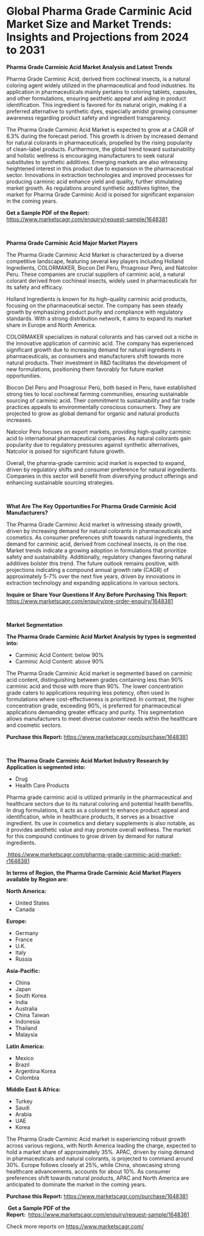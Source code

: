 <p><h1>Global Pharma Grade Carminic Acid Market Size and Market Trends: Insights and Projections from 2024 to 2031</h1></p><p><strong>Pharma Grade Carminic Acid Market Analysis and Latest Trends</strong></p>
<p><p>Pharma Grade Carminic Acid, derived from cochineal insects, is a natural coloring agent widely utilized in the pharmaceutical and food industries. Its application in pharmaceuticals mainly pertains to coloring tablets, capsules, and other formulations, ensuring aesthetic appeal and aiding in product identification. This ingredient is favored for its natural origin, making it a preferred alternative to synthetic dyes, especially amidst growing consumer awareness regarding product safety and ingredient transparency.</p><p>The Pharma Grade Carminic Acid Market is expected to grow at a CAGR of 6.3% during the forecast period. This growth is driven by increased demand for natural colorants in pharmaceuticals, propelled by the rising popularity of clean-label products. Furthermore, the global trend toward sustainability and holistic wellness is encouraging manufacturers to seek natural substitutes to synthetic additives. Emerging markets are also witnessing heightened interest in this product due to expansion in the pharmaceutical sector. Innovations in extraction technologies and improved processes for producing carminic acid enhance yield and quality, further stimulating market growth. As regulations around synthetic additives tighten, the market for Pharma Grade Carminic Acid is poised for significant expansion in the coming years.</p></p>
<p><strong>Get a Sample PDF of the Report:&nbsp;</strong> <a href="https://www.marketscagr.com/enquiry/request-sample/1648381?utm_campaign=1944&utm_medium=2&utm_source=Github&utm_content=ia&utm_term=29122024&utm_id=pharma-grade-carminic-acid">https://www.marketscagr.com/enquiry/request-sample/1648381</a></p>
<p>&nbsp;</p>
<p><strong>Pharma Grade Carminic Acid Major Market Players</strong></p>
<p><p>The Pharma Grade Carminic Acid Market is characterized by a diverse competitive landscape, featuring several key players including Holland Ingredients, COLORMAKER, Biocon Del Peru, Proagrosur Perú, and Natcolor Peru. These companies are crucial suppliers of carminic acid, a natural colorant derived from cochineal insects, widely used in pharmaceuticals for its safety and efficacy.</p><p>Holland Ingredients is known for its high-quality carminic acid products, focusing on the pharmaceutical sector. The company has seen steady growth by emphasizing product purity and compliance with regulatory standards. With a strong distribution network, it aims to expand its market share in Europe and North America.</p><p>COLORMAKER specializes in natural colorants and has carved out a niche in the innovative application of carminic acid. The company has experienced significant growth due to increasing demand for natural ingredients in pharmaceuticals, as consumers and manufacturers shift towards more natural products. Their investment in R&D facilitates the development of new formulations, positioning them favorably for future market opportunities.</p><p>Biocon Del Peru and Proagrosur Perú, both based in Peru, have established strong ties to local cochineal farming communities, ensuring sustainable sourcing of carminic acid. Their commitment to sustainability and fair trade practices appeals to environmentally conscious consumers. They are projected to grow as global demand for organic and natural products increases.</p><p>Natcolor Peru focuses on export markets, providing high-quality carminic acid to international pharmaceutical companies. As natural colorants gain popularity due to regulatory pressures against synthetic alternatives, Natcolor is poised for significant future growth.</p><p>Overall, the pharma-grade carminic acid market is expected to expand, driven by regulatory shifts and consumer preference for natural ingredients. Companies in this sector will benefit from diversifying product offerings and enhancing sustainable sourcing strategies.</p></p>
<p>&nbsp;</p>
<p><strong>What Are The Key Opportunities For Pharma Grade Carminic Acid Manufacturers?</strong></p>
<p><p>The Pharma Grade Carminic Acid market is witnessing steady growth, driven by increasing demand for natural colorants in pharmaceuticals and cosmetics. As consumer preferences shift towards natural ingredients, the demand for carminic acid, derived from cochineal insects, is on the rise. Market trends indicate a growing adoption in formulations that prioritize safety and sustainability. Additionally, regulatory changes favoring natural additives bolster this trend. The future outlook remains positive, with projections indicating a compound annual growth rate (CAGR) of approximately 5-7% over the next five years, driven by innovations in extraction technology and expanding applications in various sectors.</p></p>
<p><strong>Inquire or Share Your Questions If Any Before Purchasing This Report:</strong> <a href="https://www.marketscagr.com/enquiry/pre-order-enquiry/1648381?utm_campaign=1944&utm_medium=2&utm_source=Github&utm_content=ia&utm_term=29122024&utm_id=pharma-grade-carminic-acid">https://www.marketscagr.com/enquiry/pre-order-enquiry/1648381</a></p>
<p>&nbsp;</p>
<p><strong>Market Segmentation</strong></p>
<p><strong>The Pharma Grade Carminic Acid Market Analysis by types is segmented into:</strong></p>
<p><ul><li>Carminic Acid Content: below 90%</li><li>Carminic Acid Content: above 90%</li></ul></p>
<p><p>The Pharma Grade Carminic Acid market is segmented based on carminic acid content, distinguishing between grades containing less than 90% carminic acid and those with more than 90%. The lower concentration grade caters to applications requiring less potency, often used in formulations where cost-effectiveness is prioritized. In contrast, the higher concentration grade, exceeding 90%, is preferred for pharmaceutical applications demanding greater efficacy and purity. This segmentation allows manufacturers to meet diverse customer needs within the healthcare and cosmetic sectors.</p></p>
<p><strong>Purchase this Report:&nbsp;</strong><a href="https://www.marketscagr.com/purchase/1648381?utm_campaign=1944&utm_medium=2&utm_source=Github&utm_content=ia&utm_term=29122024&utm_id=pharma-grade-carminic-acid">https://www.marketscagr.com/purchase/1648381</a></p>
<p>&nbsp;</p>
<p><strong>The Pharma Grade Carminic Acid Market Industry Research by Application is segmented into:</strong></p>
<p><ul><li>Drug</li><li>Health Care Products</li></ul></p>
<p><p>Pharma grade carminic acid is utilized primarily in the pharmaceutical and healthcare sectors due to its natural coloring and potential health benefits. In drug formulations, it acts as a colorant to enhance product appeal and identification, while in healthcare products, it serves as a bioactive ingredient. Its use in cosmetics and dietary supplements is also notable, as it provides aesthetic value and may promote overall wellness. The market for this compound continues to grow driven by demand for natural ingredients.</p></p>
<p><a href="https://www.marketscagr.com/pharma-grade-carminic-acid-market-r1648381?utm_campaign=1944&utm_medium=2&utm_source=Github&utm_content=ia&utm_term=29122024&utm_id=pharma-grade-carminic-acid">&nbsp;https://www.marketscagr.com/pharma-grade-carminic-acid-market-r1648381</a></p>
<p><strong>In terms of Region, the Pharma Grade Carminic Acid Market Players available by Region are:</strong></p>
<p>
    <p> <strong> North America: </strong>
        <ul>
            <li>United States</li>
            <li>Canada</li>
        </ul>
        </p> 
    <p> <strong> Europe: </strong>
        <ul>
            <li>Germany</li>
            <li>France</li>
            <li>U.K.</li>
            <li>Italy</li>
            <li>Russia</li>
        </ul>
        </p> 
    <p> <strong> Asia-Pacific: </strong>
        <ul>
            <li>China</li>
            <li>Japan</li>
            <li>South Korea</li>
            <li>India</li>
            <li>Australia</li>
            <li>China Taiwan</li>
            <li>Indonesia</li>
            <li>Thailand</li>
            <li>Malaysia</li>
        </ul>
        </p> 
    <p> <strong> Latin America: </strong>
        <ul>
            <li>Mexico</li>
            <li>Brazil</li>
            <li>Argentina Korea</li>
            <li>Colombia</li>
        </ul>
        </p> 
    <p> <strong> Middle East & Africa: </strong>
        <ul>
            <li>Turkey</li>
            <li>Saudi</li>
            <li>Arabia</li>
            <li>UAE</li>
            <li>Korea</li>
        </ul>
    </p>
    </p>
<p><p>The Pharma Grade Carminic Acid market is experiencing robust growth across various regions, with North America leading the charge, expected to hold a market share of approximately 35%. APAC, driven by rising demand in pharmaceuticals and natural colorants, is projected to command around 30%. Europe follows closely at 25%, while China, showcasing strong healthcare advancements, accounts for about 10%. As consumer preferences shift towards natural products, APAC and North America are anticipated to dominate the market in the coming years.</p></p>
<p><strong>Purchase this Report: </strong><a href="https://www.marketscagr.com/purchase/1648381?utm_campaign=1944&utm_medium=2&utm_source=Github&utm_content=ia&utm_term=29122024&utm_id=pharma-grade-carminic-acid">https://www.marketscagr.com/purchase/1648381</a></p>
<p>&nbsp;<strong>Get a Sample PDF of the Report:&nbsp;&nbsp;</strong><a href="https://www.marketscagr.com/enquiry/request-sample/1648381?utm_campaign=1944&utm_medium=2&utm_source=Github&utm_content=ia&utm_term=29122024&utm_id=pharma-grade-carminic-acid">https://www.marketscagr.com/enquiry/request-sample/1648381</a></p>
<p><strong></strong></p>
<p>Check more reports on <a href="https://www.marketscagr.com/?utm_campaign=1944&utm_medium=2&utm_source=Github&utm_content=ia&utm_term=29122024&utm_id=pharma-grade-carminic-acid">https://www.marketscagr.com/</a></p>
